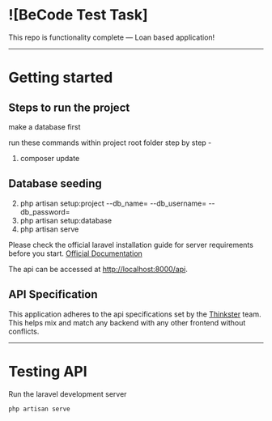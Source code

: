 # ![BeCode Test Task]

This repo is functionality complete — Loan based application!

----------

# Getting started

## Steps to run the project

make a database first

run these commands within project root folder step by step -
1. composer update

## Database seeding

2. php artisan setup:project --db_name=<your-db-name> --db_username=<your-db-username> --db_password=<your-db-password>
3. php artisan setup:database
4. php artisan serve

Please check the official laravel installation guide for server requirements before you start. [Official Documentation](https://laravel.com/docs/5.4/installation#installation)


The api can be accessed at [http://localhost:8000/api](http://localhost:8000/api).

## API Specification

This application adheres to the api specifications set by the [Thinkster](https://github.com/gothinkster) team. This helps mix and match any backend with any other frontend without conflicts.


----------

# Testing API

Run the laravel development server

    php artisan serve
